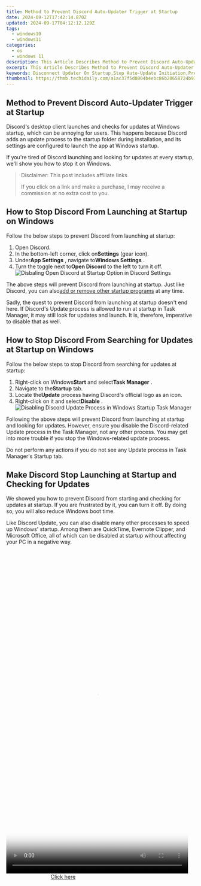```yaml
---
title: Method to Prevent Discord Auto-Updater Trigger at Startup
date: 2024-09-12T17:42:14.870Z
updated: 2024-09-17T04:12:12.129Z
tags:
  - windows10
  - windows11
categories:
  - os
  - windows 11
description: This Article Describes Method to Prevent Discord Auto-Updater Trigger at Startup
excerpt: This Article Describes Method to Prevent Discord Auto-Updater Trigger at Startup
keywords: Disconnect Updater On Startup,Stop Auto-Update Initiation,Prevent Discord Update Launch,Block Startup Discord Updates,Halt Discord Initial Upgrade,Cease Discord Auto-Refresh,Prevent Discord Default Update
thumbnail: https://thmb.techidaily.com/a1ac37f5d8004b4ebc86b20658724b93ef9aff951f603f30c9c8797a450783bc.jpg
---
```


## Method to Prevent Discord Auto-Updater Trigger at Startup

 Discord's desktop client launches and checks for updates at Windows startup, which can be annoying for users. This happens because Discord adds an update process to the startup folder during installation, and its settings are configured to launch the app at Windows startup.

 If you're tired of Discord launching and looking for updates at every startup, we'll show you how to stop it on Windows.

>  Disclaimer: This post includes affiliate links
>
>  If you click on a link and make a purchase, I may receive a commission at no extra cost to you.
>

## How to Stop Discord From Launching at Startup on Windows

Follow the below steps to prevent Discord from launching at startup:

1. Open Discord.
2. In the bottom-left corner, click on**Settings** (gear icon).
3. Under**App Settings** , navigate to**Windows Settings** .
4. Turn the toggle next to**Open Discord** to the left to turn it off.  
![Disbaling Open Discord at Startup Option in Discord Settings](https://static1.makeuseofimages.com/wordpress/wp-content/uploads/2022/08/Disbaling-Open-Discord-at-Startup-Option-in-Discord-Settings.jpg)

 The above steps will prevent Discord from launching at startup. Just like Discord, you can also[add or remove other startup programs](https://www.makeuseof.com/how-to-add-remove-startup-programs-windows-11/) at any time.

 Sadly, the quest to prevent Discord from launching at startup doesn't end here. If Discord's Update process is allowed to run at startup in Task Manager, it may still look for updates and launch. It is, therefore, imperative to disable that as well.

## How to Stop Discord From Searching for Updates at Startup on Windows

 Follow the below steps to stop Discord from searching for updates at startup:

1. Right-click on Windows**Start** and select**Task Manager** .
2. Navigate to the**Startup** tab.
3. Locate the**Update** process having Discord's official logo as an icon.
4. Right-click on it and select**Disable** .  
![Disabling Discord Update Process in Windows Startup Task Manager](https://static1.makeuseofimages.com/wordpress/wp-content/uploads/2022/08/Disabling-Discord-Update-Process-in-Windows-Startup-Task-Manager.jpg)

 Following the above steps will prevent Discord from launching at startup and looking for updates. However, ensure you disable the Discord-related Update process in the Task Manager, not any other process. You may get into more trouble if you stop the Windows-related update process.

 Do not perform any actions if you do not see any Update process in Task Manager's Startup tab.

## Make Discord Stop Launching at Startup and Checking for Updates

 We showed you how to prevent Discord from starting and checking for updates at startup. If you are frustrated by it, you can turn it off. By doing so, you will also reduce Windows boot time.

 Like Discord Update, you can also disable many other processes to speed up Windows' startup. Among them are QuickTime, Evernote Clipper, and Microsoft Office, all of which can be disabled at startup without affecting your PC in a negative way.

<ins class="adsbygoogle"
     style="display:block"
     data-ad-format="autorelaxed"
     data-ad-client="ca-pub-7571918770474297"
     data-ad-slot="1223367746"></ins>

<ins class="adsbygoogle"
     style="display:block"
     data-ad-client="ca-pub-7571918770474297"
     data-ad-slot="8358498916"
     data-ad-format="auto"
     data-full-width-responsive="true"></ins>



<!-- affiliate ads begin -->
<span id="1899850">
					<video width="486" height="864" style="cursor:pointer"
           poster="//a.impactradius-go.com/display-clicktoplayimage/1899850.png"
           onclick="if(!this.playClicked){this.play();this.setAttribute('controls',true);this.playClicked=true;}">
	   <source src="//a.impactradius-go.com/display-ad/14483-1899850">
	   <img src="//a.impactradius-go.com/display-clicktoplayimage/1899850.png" style="border: none; height: 100%; width: 100%; object-fit: contain">
	</video>
	<div style="width:304px;text-align:center"><a href="javascript:window.open(decodeURIComponent('https%3A%2F%2Felectronicx.pxf.io%2Fc%2F5597632%2F1899850%2F14483'), '_blank');void(0);">Click here</a></div>
</span>
<img height="0" width="0" src="https://imp.pxf.io/i/5597632/1899850/14483" style="position:absolute;visibility:hidden;" border="0" />
<!-- affiliate ads end -->

